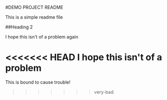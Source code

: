 #DEMO PROJECT README

This is a simple readme file

##Heading 2

I hope this isn't of a problem again

<<<<<<< HEAD
I hope this isn't of a problem
=======
This  is bound to cause trouble!


>>>>>>> very-bad

